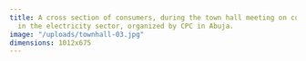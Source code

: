 ```yaml
---
title: A cross section of consumers, during the town hall meeting on consumer issues
  in the electricity sector, organized by CPC in Abuja.
image: "/uploads/townhall-03.jpg"
dimensions: 1012x675
---
```


